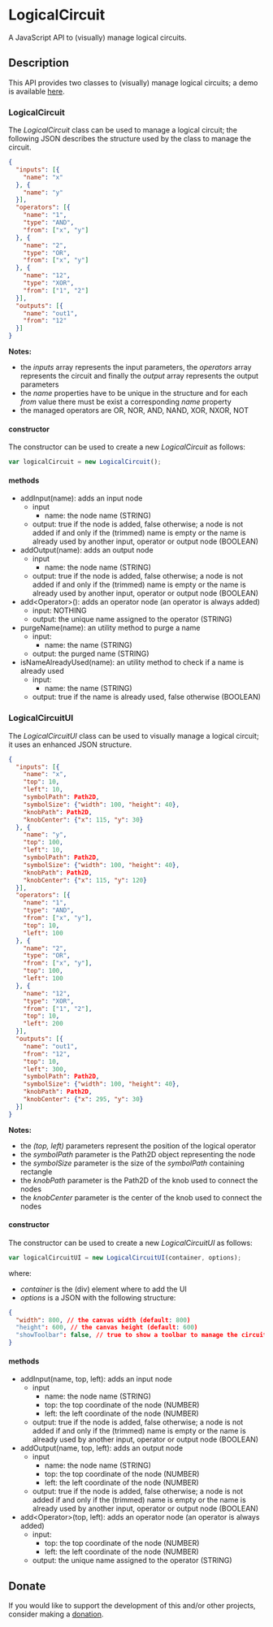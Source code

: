 # LogicalCircuit
A JavaScript API to (visually) manage logical circuits.

## Description
This API provides two classes to (visually) manage logical circuits; a demo is available [here](https://gianpierodiblasi.github.io/LogicalCircuit/).

### LogicalCircuit
The *LogicalCircuit* class can be used to manage a logical circuit; the following JSON describes the structure used by the class to manage the circuit.
```json
{
  "inputs": [{
    "name": "x"
  }, {
    "name": "y"
  }],
  "operators": [{
    "name": "1",
    "type": "AND",
    "from": ["x", "y"]
  }, {
    "name": "2",
    "type": "OR",
    "from": ["x", "y"]
  }, {
    "name": "12",
    "type": "XOR",
    "from": ["1", "2"]
  }],
  "outputs": [{
    "name": "out1",
    "from": "12"
  }]
}
```
**Notes:**
- the *inputs* array represents the input parameters, the *operators* array represents the circuit and finally the *output* array represents the output parameters
- the *name* properties have to be unique in the structure and for each *from* value there must be exist a corresponding *name* property
- the managed operators are OR, NOR, AND, NAND, XOR, NXOR, NOT

#### constructor
The constructor can be used to create a new *LogicalCircuit* as follows:
```javascript
var logicalCircuit = new LogicalCircuit();
```

#### methods
- addInput(name): adds an input node
  - input
    - name: the node name (STRING)
  - output: true if the node is added, false otherwise; a node is not added if and only if the (trimmed) name is empty or the name is already used by another input, operator or output node (BOOLEAN)
- addOutput(name): adds an output node
  - input
    - name: the node name (STRING)
  - output: true if the node is added, false otherwise; a node is not added if and only if the (trimmed) name is empty or the name is already used by another input, operator or output node (BOOLEAN)
- add\<Operator>(): adds an operator node (an operator is always added)
  - input: NOTHING
  - output: the unique name assigned to the operator (STRING)
- purgeName(name): an utility method to purge a name
  - input:
    - name: the name (STRING)
  - output: the purged name (STRING)
- isNameAlreadyUsed(name): an utility method to check if a name is already used
  - input:
    - name: the name (STRING)
  - output: true if the name is already used, false otherwise (BOOLEAN)

### LogicalCircuitUI
The *LogicalCircuitUI* class can be used to visually manage a logical circuit; it uses an enhanced JSON structure.
```json
{
  "inputs": [{
    "name": "x",
    "top": 10,
    "left": 10,
    "symbolPath": Path2D,
    "symbolSize": {"width": 100, "height": 40},
    "knobPath": Path2D,
    "knobCenter": {"x": 115, "y": 30}
  }, {
    "name": "y",
    "top": 100,
    "left": 10,
    "symbolPath": Path2D,
    "symbolSize": {"width": 100, "height": 40},
    "knobPath": Path2D,
    "knobCenter": {"x": 115, "y": 120}
  }],
  "operators": [{
    "name": "1",
    "type": "AND",
    "from": ["x", "y"],
    "top": 10,
    "left": 100
  }, {
    "name": "2",
    "type": "OR",
    "from": ["x", "y"],
    "top": 100,
    "left": 100
  }, {
    "name": "12",
    "type": "XOR",
    "from": ["1", "2"],
    "top": 10,
    "left": 200
  }],
  "outputs": [{
    "name": "out1",
    "from": "12",
    "top": 10,
    "left": 300,
    "symbolPath": Path2D,
    "symbolSize": {"width": 100, "height": 40},
    "knobPath": Path2D,
    "knobCenter": {"x": 295, "y": 30}
  }]
}
```
**Notes:**
- the *(top, left)* parameters represent the position of the logical operator
- the *symbolPath* parameter is the Path2D object representing the node
- the *symbolSize* parameter is the size of the *symbolPath* containing rectangle
- the *knobPath* parameter is the Path2D of the knob used to connect the nodes
- the *knobCenter* parameter is the center of the knob used to connect the nodes

#### constructor
The constructor can be used to create a new *LogicalCircuitUI* as follows:
```javascript
var logicalCircuitUI = new LogicalCircuitUI(container, options);
```
where:
- *container* is the (div) element where to add the UI
- *options* is a JSON with the following structure:
```json
{
  "width": 800, // the canvas width (default: 800)
  "height": 600, // the canvas height (default: 600)
  "showToolbar": false, // true to show a toolbar to manage the circuit, false otherwise (default: false)
}
```
#### methods
- addInput(name, top, left): adds an input node
  - input
    - name: the node name (STRING)
    - top: the top coordinate of the node (NUMBER)
    - left: the left coordinate of the node (NUMBER)
  - output: true if the node is added, false otherwise; a node is not added if and only if the (trimmed) name is empty or the name is already used by another input, operator or output node (BOOLEAN)
- addOutput(name, top, left): adds an output node
  - input
    - name: the node name (STRING)
    - top: the top coordinate of the node (NUMBER)
    - left: the left coordinate of the node (NUMBER)
  - output: true if the node is added, false otherwise; a node is not added if and only if the (trimmed) name is empty or the name is already used by another input, operator or output node (BOOLEAN)
- add\<Operator>(top, left): adds an operator node (an operator is always added)
  - input:
    - top: the top coordinate of the node (NUMBER)
    - left: the left coordinate of the node (NUMBER)
  - output: the unique name assigned to the operator (STRING)

## Donate
If you would like to support the development of this and/or other projects, consider making a [donation](https://www.paypal.com/donate/?business=HCDX9BAEYDF4C&no_recurring=0&currency_code=EUR).
